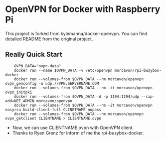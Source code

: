 # OpenVPN for Docker with Raspberry Pi
This project is forked from kylemanna/docker-openvpn.
You can find detailed README from the original project.

## Really Quick Start
        OVPN_DATA="ovpn-data"
        docker run --name $OVPN_DATA -v /etc/openvpn morcavon/rpi-busybox-docker
        docker run --volumes-from $OVPN_DATA --rm morcavon/openvpn ovpn_genconfig -u udp://VPN.SERVERNAME.COM
        docker run --volumes-from $OVPN_DATA --rm -it morcavon/openvpn ovpn_initpki
        docker run --volumes-from $OVPN_DATA -d -p 1194:1194/udp --cap-add=NET_ADMIN morcavon/openvpn
        docker run --volumes-from $OVPN_DATA --rm -it morcavon/openvpn easyrsa build-client-full CLINETNAME nopass
        docker run --volumes-from $OVPN_DATA --rm morcavon/openvpn ovpn_getclient CLIENTNAME > CLIENTNAME.ovpn

* Now, we can use CLIENTNAME.ovpn with OpenVPN client.
* Thanks to Ryan Grenz for inform of me the rpi-busybox-docker.
